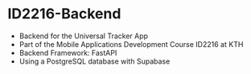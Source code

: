 # ID2216-Backend
* Backend for the Universal Tracker App
* Part of the Mobile Applications Development Course ID2216 at KTH
* Backend Framework: FastAPI
* Using a PostgreSQL database with Supabase
